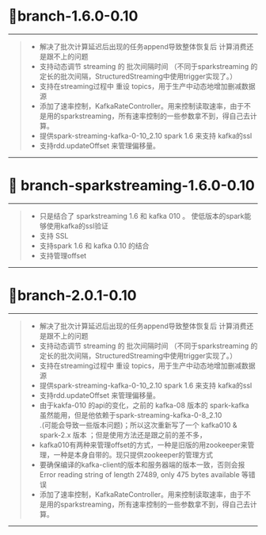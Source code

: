 # :tada:branch-1.6.0-0.10
---------------------
> - 解决了批次计算延迟后出现的任务append导致整体恢复后 计算消费还是跟不上的问题
> - 支持动态调节 streaming 的 批次间隔时间 （不同于sparkstreaming 的 定长的批次间隔，StructuredStreaming中使用trigger实现了。） <br/>
> - 支持在streaming过程中 重设 topics，用于生产中动态地增加删减数据源 <br/>
> - 添加了速率控制，KafkaRateController。用来控制读取速率，由于不是用的sparkstreaming，所有速率控制的一些参数拿不到，得自己去计算。
> - 提供spark-streaming-kafka-0-10_2.10 spark 1.6 来支持 kafka的ssl <br/>
> - 支持rdd.updateOffset 来管理偏移量。 <br/>
---------------------
# :tada: branch-sparkstreaming-1.6.0-0.10
---------------------
> - 只是结合了 sparkstreaming 1.6 和 kafka 010 。 使低版本的spark能够使用kafka的ssl验证 <br>
> - 支持 SSL
> - 支持spark 1.6 和 kafka 0.10 的结合
> - 支持管理offset
--------------------
# :tada:branch-2.0.1-0.10
-------------------
> - 解决了批次计算延迟后出现的任务append导致整体恢复后 计算消费还是跟不上的问题
> - 支持动态调节 streaming 的 批次间隔时间 （不同于sparkstreaming 的 定长的批次间隔，StructuredStreaming中使用trigger实现了。） <br/>
> - 支持在streaming过程中 重设 topics，用于生产中动态地增加删减数据源 <br/>
> - 提供spark-streaming-kafka-0-10_2.10 spark 1.6 来支持 kafka的ssl <br/>
> - 支持rdd.updateOffset 来管理偏移量。 <br/>
> - 由于kakfa-010 的api的变化，之前的 kafka-08 版本的 spark-kafka 虽然能用，但是他依赖于spark-streaming-kafka-0-8_2.10 <br/>.(可能会导致一些版本问题)；所以这次重新写了一个 kafka010 & spark-2.x 版本 ；但是使用方法还是跟之前的差不多， <br/>
> - kafka010有两种来管理offset的方式，一种是旧版的用zookeeper来管理，一种是本身自带的。现只提供zookeeper的管理方式
> - 要确保编译的kafka-client的版本和服务器端的版本一致，否则会报 Error reading string of length 27489, only 475 bytes available 等错误<br/>
> - 添加了速率控制，KafkaRateController。用来控制读取速率，由于不是用的sparkstreaming，所有速率控制的一些参数拿不到，得自己去计算。<br>
-------------------
